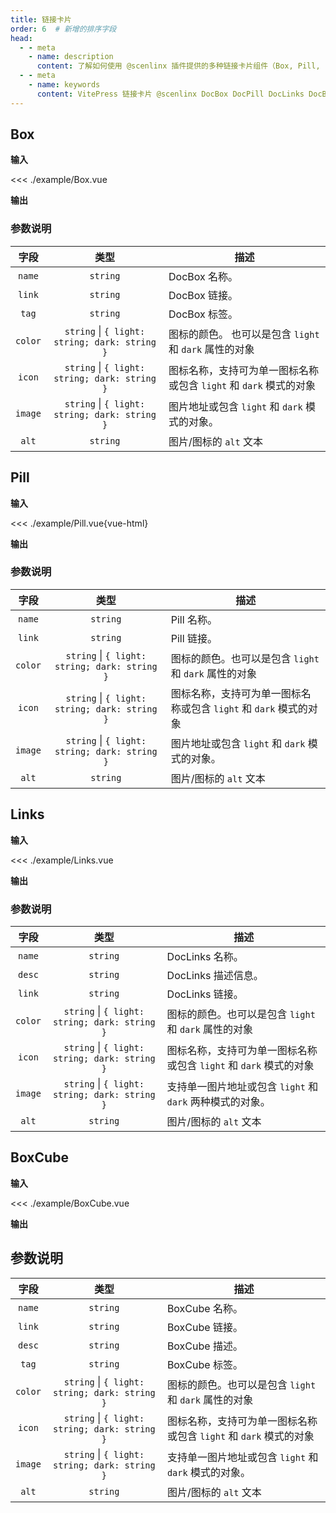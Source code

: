 ```yaml
---
title: 链接卡片
order: 6  # 新增的排序字段
head:
  - - meta
    - name: description
      content: 了解如何使用 @scenlinx 插件提供的多种链接卡片组件（Box, Pill, Links, BoxCube）在 VitePress 站点中创建美观且信息丰富的链接展示。本指南包含各组件的引入、使用示例和参数说明，支持 Iconify 图标和明暗模式。
  - - meta
    - name: keywords
      content: VitePress 链接卡片 @scenlinx DocBox DocPill DocLinks DocBoxCube UI组件 Vue组件 卡片组件 信息展示 Iconify VitePress插件 light/dark模式 自定义链接
---
```


## Box

**输入**

<<< ./example/Box.vue

**输出**

<!--@include: ./example/Box.vue-->

### 参数说明

|  字段   |                     类型                      | 描述                                                                                                                                                                                                                           |
| :-----: | :-------------------------------------------: | ------------------------------------------------------------------------------------------------------------------------------------------------------------------------------------------------------------------------------ |
| `name`  |                   `string`                    | DocBox 名称。                                                                                                                                                                                                                  |
| `link`  |                   `string`                    | DocBox 链接。                                                                                                                                                                                                                  |
|  `tag`  |                   `string`                    | <Badge text="可选" /> DocBox 标签。                                                                                                                                                                                            |
| `color` | `string` \| `{ light: string; dark: string }` | <Badge text="可选" /> 图标的颜色。 也可以是包含 `light` 和 `dark` 属性的对象                                                                                                                                                   |
| `icon`  | `string` \| `{ light: string; dark: string }` | <Badge text="可选" /> 图标名称，支持<Pill name="iconify 图标" link="https://icon-sets.iconify.design/" icon="line-md:iconify2-static" color="#1769AA" alt="iconify icon" />可为单一图标名称或包含 `light` 和 `dark` 模式的对象 |
| `image` | `string` \| `{ light: string; dark: string }` | <Badge text="可选" /> 图片地址或包含 `light` 和 `dark` 模式的对象。                                                                                                                                                            |
|  `alt`  |                   `string`                    | <Badge text="可选" /> 图片/图标的 `alt` 文本                                                                                                                                                                                   |

## Pill

**输入**

<<< ./example/Pill.vue{vue-html}

**输出**

<!--@include: ./example/Pill.vue-->

### 参数说明

|  字段   |                     类型                      | 描述                                                                                                                                                                                                                           |
| :-----: | :-------------------------------------------: | ------------------------------------------------------------------------------------------------------------------------------------------------------------------------------------------------------------------------------ |
| `name`  |                   `string`                    | Pill 名称。                                                                                                                                                                                                                    |
| `link`  |                   `string`                    | <Badge text="可选" />Pill 链接。                                                                                                                                                                                               |
| `color` | `string` \| `{ light: string; dark: string }` | <Badge text="可选" /> 图标的颜色。也可以是包含 `light` 和 `dark` 属性的对象                                                                                                                                                    |
| `icon`  | `string` \| `{ light: string; dark: string }` | <Badge text="可选" /> 图标名称，支持<Pill name="iconify 图标" link="https://icon-sets.iconify.design/" icon="line-md:iconify2-static" color="#1769AA" alt="iconify icon" />可为单一图标名称或包含 `light` 和 `dark` 模式的对象 |
| `image` | `string` \| `{ light: string; dark: string }` | <Badge text="可选" /> 图片地址或包含 `light` 和 `dark` 模式的对象。                                                                                                                                                            |
|  `alt`  |                   `string`                    | <Badge text="可选" /> 图片/图标的 `alt` 文本                                                                                                                                                                                   |

## Links

**输入**

<<< ./example/Links.vue

**输出**

<!--@include: ./example/Links.vue-->

### 参数说明

|  字段   |                     类型                      | 描述                                                                                                                                                                                                                           |
| :-----: | :-------------------------------------------: | ------------------------------------------------------------------------------------------------------------------------------------------------------------------------------------------------------------------------------ |
| `name`  |                   `string`                    | DocLinks 名称。                                                                                                                                                                                                                |
| `desc`  |                   `string`                    | <Badge text="可选" /> DocLinks 描述信息。                                                                                                                                                                                      |
| `link`  |                   `string`                    | DocLinks 链接。                                                                                                                                                                                                                |
| `color` | `string` \| `{ light: string; dark: string }` | <Badge text="可选" /> 图标的颜色。也可以是包含 `light` 和 `dark` 属性的对象                                                                                                                                                    |
| `icon`  | `string` \| `{ light: string; dark: string }` | <Badge text="可选" /> 图标名称，支持<Pill name="iconify 图标" link="https://icon-sets.iconify.design/" icon="line-md:iconify2-static" color="#1769AA" alt="iconify icon" />可为单一图标名称或包含 `light` 和 `dark` 模式的对象 |
| `image` | `string` \| `{ light: string; dark: string }` | <Badge text="可选" /> 支持单一图片地址或包含 `light` 和 `dark` 两种模式的对象。                                                                                                                                                |
|  `alt`  |                   `string`                    | <Badge text="可选" /> 图片/图标的 `alt` 文本                                                                                                                                                                                   |

## BoxCube

**输入**

<<< ./example/BoxCube.vue

**输出**

<!--@include: ./example/BoxCube.vue-->

## 参数说明

|  字段   |                     类型                      | 描述                                                                                                                                                                                                                           |
| :-----: | :-------------------------------------------: | ------------------------------------------------------------------------------------------------------------------------------------------------------------------------------------------------------------------------------ |
| `name`  |                   `string`                    | BoxCube 名称。                                                                                                                                                                                                                 |
| `link`  |                   `string`                    | BoxCube 链接。                                                                                                                                                                                                                 |
| `desc`  |                   `string`                    | <Badge text="可选" /> BoxCube 描述。                                                                                                                                                                                           |
|  `tag`  |                   `string`                    | <Badge text="可选" /> BoxCube 标签。                                                                                                                                                                                           |
| `color` | `string` \| `{ light: string; dark: string }` | <Badge text="可选" /> 图标的颜色。也可以是包含 `light` 和 `dark` 属性的对象                                                                                                                                                    |
| `icon`  | `string` \| `{ light: string; dark: string }` | <Badge text="可选" /> 图标名称，支持<Pill name="iconify 图标" link="https://icon-sets.iconify.design/" icon="line-md:iconify2-static" color="#1769AA" alt="iconify icon" />可为单一图标名称或包含 `light` 和 `dark` 模式的对象 |
| `image` | `string` \| `{ light: string; dark: string }` | <Badge text="可选" /> 支持单一图片地址或包含 `light` 和 `dark` 模式的对象。                                                                                                                                                    |
|  `alt`  |                   `string`                    | <Badge text="可选" /> 图片/图标的 `alt` 文本                                                                                                                                                                                   |
